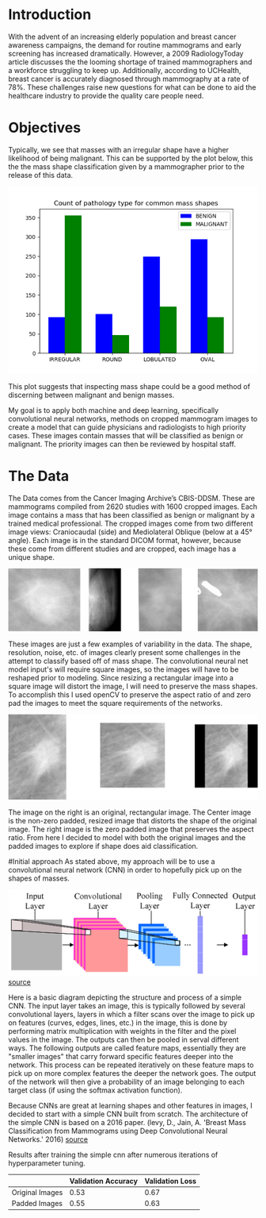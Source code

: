 # Introduction
With the advent of an increasing elderly population and breast cancer awareness campaigns, the demand for routine
mammograms and early screening has increased dramatically. However, a 2009 RadiologyToday article discusses the the looming shortage of trained mammographers and a workforce struggling to keep up. Additionally, according to UCHealth, breast cancer is accurately diagnosed through mammography at a rate of 78%. These challenges raise new questions for what can be done to aid the healthcare industry to provide the quality care people need.

# Objectives
Typically, we see that masses with an irregular shape have a higher likelihood of being malignant. This can be supported by the plot below, this the the mass shape classification given by a mammographer prior to the release of this data.

![](https://github.com/Clawton92/Classification_of_Mammograms_part2/blob/master/visuals/path_common_mass%20copy.png)

This plot suggests that inspecting mass shape could be a good method of discerning between malignant and benign masses.

My goal is to apply both machine and deep learning, specifically convolutional neural networks, methods on cropped mammogram images to create a model that can guide physicians and radiologists to high priority cases. These images contain masses that will be classified as benign or malignant. The priority images can then be reviewed by hospital staff.

# The Data
The Data comes from the Cancer Imaging Archive’s CBIS-DDSM. These are mammograms compiled from 2620 studies with 1600 cropped images. Each image contains a mass that has been classified as benign or malignant by a trained medical professional. The cropped images come from two different image views: Craniocaudal (side) and Mediolateral Oblique (below at a 45° angle). Each image is in the standard DICOM format, however, because these come from different studies and are cropped, each image has a unique shape.

![](https://github.com/Clawton92/Classification_of_Mammograms_part2/blob/master/visuals/data_variability.png)

These images are just a few examples of variability in the data. The shape, resolution, noise, etc. of images clearly present some challenges in the attempt to classify based off of mass shape. The convolutional neural net model input's will require square images, so the images will have to be reshaped prior to modeling. Since resizing a rectangular image into a square image will distort the image, I will need to preserve the mass shapes. To accomplish this I used openCV to preserve the aspect ratio of and zero pad the images to meet the square requirements of the networks.

![](https://github.com/Clawton92/Classification_of_Mammograms_part2/blob/master/visuals/pic_aspect_ratio.png)

The image on the right is an original, rectangular image. The Center image is the non-zero padded, resized image that distorts the shape of the original image. The right image is the zero padded image that preserves the aspect ratio. From here I decided to model with both the original images and the padded images to explore if shape does aid classification.

#Initial approach
As stated above, my approach will be to use a convolutional neural network (CNN) in order to hopefully pick up on the shapes of masses.

![](https://github.com/Clawton92/Classification_of_Mammograms_part2/blob/master/visuals/conv_nn_picture.png)
[source](https://www.mdpi.com/2078-2489/7/4/61)

Here is a basic diagram depicting the structure and process of a simple CNN. The input layer takes an image, this is typically followed by several convolutional layers, layers in which a filter scans over the image to pick up on features (curves, edges, lines, etc.) in the image, this is done by performing matrix multiplication with weights in the filter and the pixel values in the image. The outputs can then be pooled in serval different ways. The following outputs are called feature maps, essentially they are "smaller images" that carry forward specific features deeper into the network. This process can be repeated iteratively on these feature maps to pick up on more complex features the deeper the network goes. The output of the network will then give a probability of an image belonging to each target class (if using the softmax activation function).  

Because CNNs are great at learning shapes and other features in images, I decided to start with a simple CNN built from scratch. The architecture of the simple CNN is based on a 2016 paper. (levy, D., Jain, A. 'Breast Mass Classification from Mammograms using Deep Convolutional Neural Networks.' 2016) [source](https://arxiv.org/pdf/1612.00542.pdf)

Results after training the simple cnn after numerous iterations of hyperparameter tuning.

| |Validation Accuracy|Validation Loss|
|--|--|--|
|Original Images|0.53|0.67|
|Padded Images|0.55|0.63|

